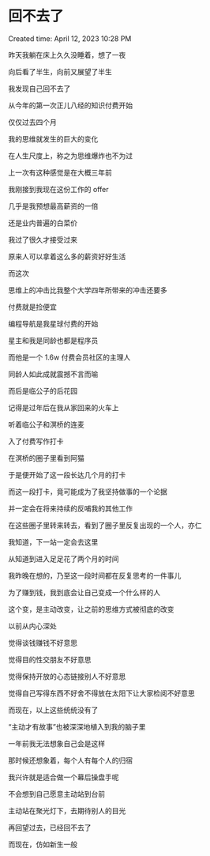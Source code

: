 # 回不去了

Created time: April 12, 2023 10:28 PM

昨天我躺在床上久久没睡着，想了一夜

向后看了半生，向前又展望了半生

我发现自己回不去了

从今年的第一次正儿八经的知识付费开始

仅仅过去四个月

我的思维就发生的巨大的变化

在人生尺度上，称之为思维爆炸也不为过

上一次有这种感觉是在大概三年前

我刚接到我现在这份工作的 offer

几乎是我预想最高薪资的一倍

还是业内普遍的白菜价

我过了很久才接受过来

原来人可以拿着这么多的薪资好好生活

而这次

思维上的冲击比我整个大学四年所带来的冲击还要多

付费就是捡便宜

编程导航是我星球付费的开始

星主和我是同龄也都是程序员

而他是一个 1.6w 付费会员社区的主理人

同龄人如此成就震撼不言而喻

而后是临公子的后花园

记得是过年后在我从家回来的火车上

听着临公子和溟桥的连麦

入了付费写作打卡

在溟桥的圈子里看到阿猫

于是便开始了这一段长达几个月的打卡

而这一段打卡，竟可能成为了我坚持做事的一个论据

并一定会在将来持续的反哺我的其他工作

在这些圈子里转来转去，看到了圈子里反复出现的一个人，亦仁

我知道，下一站一定会去这里

从知道到进入足足花了两个月的时间

我昨晚在想的，乃至这一段时间都在反复思考的一件事儿

为了赚到钱，我到底会让自己变成一个什么样的人

这个变，是主动改变，让之前的思维方式被彻底的改变

以前从内心深处

觉得谈钱赚钱不好意思

觉得目的性交朋友不好意思

觉得保持开放的心态链接别人不好意思

觉得自己写得东西不好舍不得放在太阳下让大家检阅不好意思

而现在，以上这些统统没有了

“主动才有故事”也被深深地植入到我的脑子里

一年前我无法想象自己会是这样

那时候还想象着，每个人有每个人的归宿

我兴许就是适合做一个幕后操盘手呢

不会想到自己愿意主动站到台前

主动站在聚光灯下，去期待别人的目光

再回望过去，已经回不去了

而现在，仿如新生一般